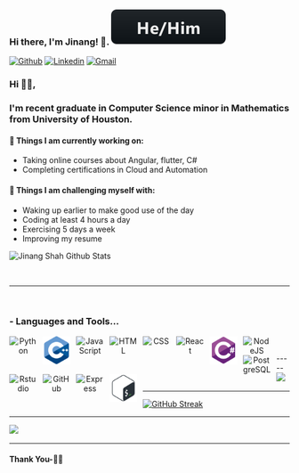 ### Hi there, I'm Jinang! 👋.  <img src="https://raw.githubusercontent.com/8bithemant/8bithemant/master/svg/pronouns/hehim.svg" >


[![Github](https://img.shields.io/badge/-Github-000?style=flat&logo=Github&logoColor=white)](https://github.com/jingo0)
[![Linkedin](https://img.shields.io/badge/-LinkedIn-blue?style=flat&logo=Linkedin&logoColor=white)](https://www.linkedin.com/in/jinangkumar-shah/)
[![Gmail](https://img.shields.io/badge/-Gmail-c14438?style=flat&logo=Gmail&logoColor=white)](mailto:jyshah2@gmail.com)


### Hi 🙋‍♂️,
### I'm recent graduate in Computer Science minor in Mathematics from University of Houston.

#### 🌱 Things I am currently working on:  
- Taking online courses about Angular, flutter, C#
- Completing certifications in Cloud and Automation

#### :muscle: Things I am challenging myself with:
- Waking up earlier to make good use of the day
- Coding at least 4 hours a day
- Exercising 5 days a week
- Improving my resume


![Jinang Shah Github Stats](https://github-readme-stats.vercel.app/api?username=jingo0&show_icons=true&title_color=fff&icon_color=79ff97&text_color=9f9f9f&bg_color=151515)

<br />

*************

<br />

### - Languages and Tools...

<p align="center">
 <img align="left" alt="Python" width="50px" style="padding-right:10px;" src="https://cdn.jsdelivr.net/gh/devicons/devicon/icons/python/python-original-wordmark.svg" />
<img align="left" alt="Java" width="50px" style="padding-right:10px;" src="https://github.com/devicons/devicon/blob/v2.15.1/icons/cplusplus/cplusplus-original.svg" />
<img align="left" alt="JavaScript" width="50px" style="padding-right:10px;" src="https://cdn.jsdelivr.net/gh/devicons/devicon/icons/javascript/javascript-original.svg" />
<img align="left" alt="HTML" width="50px" style="padding-right:10px;" src="https://cdn.jsdelivr.net/gh/devicons/devicon/icons/html5/html5-original-wordmark.svg" />
<img align="left" alt="CSS" width="50px" style="padding-right:10px;" src="https://cdn.jsdelivr.net/gh/devicons/devicon/icons/css3/css3-original-wordmark.svg" />
<img align="left" alt="React" width="50px" style="padding-right:10px;" src="https://cdn.jsdelivr.net/gh/devicons/devicon/icons/react/react-original-wordmark.svg" />
<img align="left" alt="PostgreSQL" width="50px" style="padding-right:10px;" src="https://github.com/devicons/devicon/blob/v2.15.1/icons/csharp/csharp-original.svg" />
<img align="left" alt="NodeJS" width="50px" style="padding-right:10px;" src="https://cdn.jsdelivr.net/gh/devicons/devicon/icons/nodejs/nodejs-original.svg" />
<img align="left" alt="PostgreSQL" width="50px" style="padding-right:10px;" src="https://cdn.jsdelivr.net/gh/devicons/devicon/icons/postgresql/postgresql-original-wordmark.svg" />
<img align="left" alt="Rstudio" width="50px" style="padding-right:10px;" src="https://cdn.jsdelivr.net/gh/devicons/devicon/icons/rstudio/rstudio-original.svg" />
<img align="left" alt="GitHub" width="50px" style="padding-right:10px;" src="https://cdn.jsdelivr.net/gh/devicons/devicon/icons/github/github-original-wordmark.svg" />
<img align="left" alt="Express" width="50px" style="padding-right:10px;" src="https://cdn.jsdelivr.net/gh/devicons/devicon/icons/express/express-original-wordmark.svg" />
<img align="left" alt="bash" width="50px" style="padding-right:10px;" src="https://github.com/devicons/devicon/blob/v2.15.1/icons/bash/bash-original.svg" />

</br>
</p>
-----
<a href="https://github.com/jingo0">
  <img src="https://komarev.com/ghpvc/?username=jingo0&style=flat-square" />
</a>


***


[![GitHub Streak](https://streak-stats.demolab.com?user=jingo0&theme=vue-dark&hide_border=true&border_radius=5.3&sideLabels=EB5454&currStreakLabel=EB5454&fire=EB8817&border=EB5454)](https://git.io/streak-stats)

---

<a href="https://github.com/jingo0">
  <img src="https://github-readme-stats.vercel.app/api/top-langs/?username=jingo0&layout=compact" />
</a>



***********************************

#### Thank You-🙏🏼
